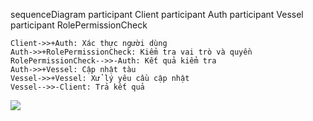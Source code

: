 sequenceDiagram
    participant Client
    participant Auth
    participant Vessel
    participant RolePermissionCheck

    Client->>+Auth: Xác thực người dùng
    Auth->>+RolePermissionCheck: Kiểm tra vai trò và quyền
    RolePermissionCheck-->>-Auth: Kết quả kiểm tra
    Auth->>+Vessel: Cập nhật tàu
    Vessel->>+Vessel: Xử lý yêu cầu cập nhật
    Vessel-->>-Client: Trả kết quả
    
[![](https://mermaid.ink/img/pako:eNptUU1KAzEUvsojW9sLZFGQuutGVKRINiETO6EzmWnmpTCULsRzCBUXglBQd84gLgLeIzcx09hqabPIz5fv5yVvQUSRSEJJJWdWaiHPFJ8YnjMNYZTcoBKq5BphmCmp8RA_tZgeoteyqmR2iF8UmTyXJldVpQo9TKWYMh1pMaA_GJx0lhTG7lEApr59E6An36--fVCQuA89ifyO1bGPWFIYKd_e54CGw5yrsLp3mLsVzGzt27vfxCPKfnDsx_yRb74wCHzzBNOd3X52fCaFoW_WJeg0LAjoVjbS4vV_4ti3a8jcJ9TuxYLwzfNm3on3dF0t8VcoXJlNHX81MU16JA_Vc5WE_i06JSOYylwyQsM24WbKCNPLwOMWi8taC0LRWNkjtkw4bntN6C3PqoCGDt0Uxfa8_AFEvM-r?type=png)](https://mermaid.live/edit#pako:eNptUU1KAzEUvsojW9sLZFGQuutGVKRINiETO6EzmWnmpTCULsRzCBUXglBQd84gLgLeIzcx09hqabPIz5fv5yVvQUSRSEJJJWdWaiHPFJ8YnjMNYZTcoBKq5BphmCmp8RA_tZgeoteyqmR2iF8UmTyXJldVpQo9TKWYMh1pMaA_GJx0lhTG7lEApr59E6An36--fVCQuA89ifyO1bGPWFIYKd_e54CGw5yrsLp3mLsVzGzt27vfxCPKfnDsx_yRb74wCHzzBNOd3X52fCaFoW_WJeg0LAjoVjbS4vV_4ti3a8jcJ9TuxYLwzfNm3on3dF0t8VcoXJlNHX81MU16JA_Vc5WE_i06JSOYylwyQsM24WbKCNPLwOMWi8taC0LRWNkjtkw4bntN6C3PqoCGDt0Uxfa8_AFEvM-r)